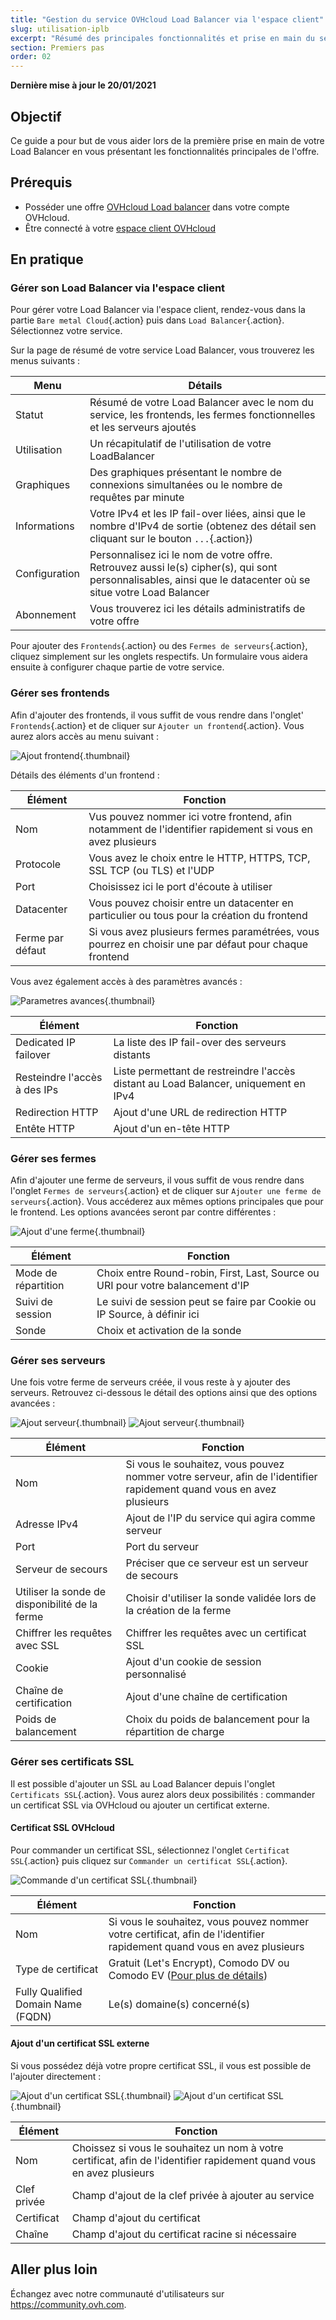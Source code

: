 ```yaml
---
title: "Gestion du service OVHcloud Load Balancer via l'espace client"
slug: utilisation-iplb
excerpt: "Résumé des principales fonctionnalités et prise en main du service Load Balancer via l'espace client"
section: Premiers pas
order: 02
---
```


**Dernière mise à jour le 20/01/2021**

## Objectif

Ce guide a pour but de vous aider lors de la première prise en main de votre Load Balancer en vous présentant les fonctionnalités principales de l'offre.

## Prérequis

- Posséder une offre [OVHcloud Load balancer](https://www.ovh.com/fr/solutions/load-balancer/) dans votre compte OVHcloud.
- Être connecté à votre [espace client OVHcloud](https://www.ovh.com/auth/?action=gotomanager&from=https://www.ovh.com/fr/&ovhSubsidiary=fr)

## En pratique

### Gérer son Load Balancer via l'espace client

Pour gérer votre Load Balancer via l'espace client, rendez-vous dans la partie `Bare metal Cloud`{.action} puis dans `Load Balancer`{.action}. Sélectionnez votre service.

Sur la page de résumé de votre service Load Balancer, vous trouverez les menus suivants :

|Menu|Détails|
|---|---|
|Statut|Résumé de votre Load Balancer avec le nom du service, les frontends, les fermes fonctionnelles et les serveurs ajoutés|
|Utilisation|Un récapitulatif de l'utilisation de votre LoadBalancer|
|Graphiques|Des graphiques présentant le nombre de connexions simultanées ou le nombre de requêtes par minute|
|Informations|Votre IPv4 et les IP fail-over liées, ainsi que le nombre d'IPv4 de sortie (obtenez des détail sen cliquant sur le bouton `...`{.action})|
|Configuration|Personnalisez ici le nom de votre offre. Retrouvez aussi le(s) cipher(s), qui sont personnalisables, ainsi que le datacenter où se situe votre Load Balancer|
|Abonnement|Vous trouverez ici les détails administratifs de votre offre|

Pour ajouter des `Frontends`{.action} ou des `Fermes de serveurs`{.action}, cliquez simplement sur les onglets respectifs. Un formulaire vous aidera ensuite à configurer chaque partie de votre service.

### Gérer ses frontends

Afin d'ajouter des frontends, il vous suffit de vous rendre dans l'onglet' `Frontends`{.action} et de cliquer sur `Ajouter un frontend`{.action}. Vous aurez alors accès au menu suivant :

![Ajout frontend](images/add_frontend.png){.thumbnail}

Détails des éléments d'un frontend :

|Élément|Fonction|
|---|---|
|Nom|Vus pouvez nommer ici votre frontend, afin notamment de l'identifier rapidement si vous en avez plusieurs |
|Protocole|Vous avez le choix entre le HTTP, HTTPS, TCP, SSL TCP (ou TLS) et l'UDP|
|Port|Choisissez ici le port d'écoute à utiliser|
|Datacenter|Vous pouvez choisir entre un datacenter en particulier ou tous pour la création du frontend|
|Ferme par défaut|Si vous avez plusieurs fermes paramétrées, vous pourrez en choisir une par défaut pour chaque frontend|

Vous avez également accès à des paramètres avancés :

![Parametres avances](images/advanced_frontend.png){.thumbnail}

|Élément|Fonction|
|---|---|
|Dedicated IP failover|La liste des IP fail-over des serveurs distants|
|Resteindre l'accès à des IPs|Liste permettant de restreindre l'accès distant au Load Balancer, uniquement en IPv4|
|Redirection HTTP|Ajout d'une URL de redirection HTTP|
|Entête HTTP|Ajout d'un en-tête HTTP|

### Gérer ses fermes

Afin d'ajouter une ferme de serveurs, il vous suffit de vous rendre dans l'onglet `Fermes de serveurs`{.action} et de cliquer sur `Ajouter une ferme de serveurs`{.action}. Vous accéderez aux mêmes options principales que pour le frontend. Les options avancées seront par contre différentes :

![Ajout d'une ferme](images/advanced_cluster.png){.thumbnail}

|Élément|Fonction|
|---|---|
|Mode de répartition|Choix entre Round-robin, First, Last, Source ou URI pour votre balancement d'IP|
|Suivi de session|Le suivi de session peut se faire par Cookie ou IP Source, à définir ici|
|Sonde|Choix et activation de la sonde|

### Gérer ses serveurs

Une fois votre ferme de serveurs créée, il vous reste à y ajouter des serveurs. Retrouvez ci-dessous le détail des options ainsi que des options avancées :

![Ajout serveur](images/add_server.png){.thumbnail}
![Ajout serveur](images/add_server_advanced.png){.thumbnail}

|Élément|Fonction|
|---|---|
|Nom|Si vous le souhaitez, vous pouvez nommer votre serveur, afin de l'identifier rapidement quand vous en avez plusieurs|
|Adresse IPv4|Ajout de l'IP du service qui agira comme serveur|
|Port|Port du serveur|
|Serveur de secours|Préciser que ce serveur est un serveur de secours|
|Utiliser la sonde de disponibilité de la ferme|Choisir d'utiliser la sonde validée lors de la création de la ferme|
|Chiffrer les requêtes avec SSL|Chiffrer les requêtes avec un certificat SSL|
|Cookie|Ajout d'un cookie de session personnalisé|
|Chaîne de certification|Ajout d'une chaîne de certification|
|Poids de balancement|Choix du poids de balancement pour la répartition de charge|

### Gérer ses certificats SSL

Il est possible d'ajouter un SSL au Load Balancer depuis l'onglet `Certificats SSL`{.action}. Vous aurez alors deux possibilités : commander un certificat SSL via OVHcloud ou ajouter un certificat externe.

#### Certificat SSL OVHcloud

Pour commander un certificat SSL, sélectionnez l'onglet `Certificat SSL`{.action} puis cliquez sur `Commander un certificat SSL`{.action}.

![Commande d'un certificat SSL](images/ordering_ssl.png){.thumbnail}

|Élément|Fonction|
|---|---|
|Nom|Si vous le souhaitez, vous pouvez nommer votre certificat, afin de l'identifier rapidement quand vous en avez plusieurs|
|Type de certificat|Gratuit (Let's Encrypt), Comodo DV ou Comodo EV ([Pour plus de détails](https://www.ovhcloud.com/fr/web-hosting/options/ssl/))|
|Fully Qualified Domain Name (FQDN)|Le(s) domaine(s) concerné(s)|

#### Ajout d'un certificat SSL externe

Si vous possédez déjà votre propre certificat SSL, il vous est possible de l'ajouter directement :

![Ajout d'un certificat SSL](images/external_ssl-00.png){.thumbnail}
![Ajout d'un certificat SSL](images/external_ssl.png){.thumbnail}

|Élément|Fonction|
|---|---|
|Nom|Choissez si vous le souhaitez un nom à votre certificat, afin de l'identifier rapidement quand vous en avez plusieurs|
|Clef privée|Champ d'ajout de la clef privée à ajouter au service|
|Certificat|Champ d'ajout du certificat|
|Chaîne|Champ d'ajout du certificat racine si nécessaire|

## Aller plus loin

Échangez avec notre communauté d'utilisateurs sur <https://community.ovh.com>.
